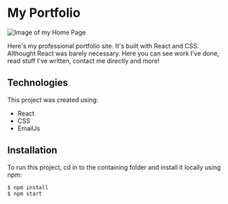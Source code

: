 # My Portfolio

![Image of my Home Page](https://i.imgur.com/jFoH0SZ.png)

Here's my professional portfolio site. It's built with React and CSS. Althought React was barely necessary. Here you can see work I've done, read stuff I've written, contact me directly and more!

## Technologies
This project was created using:
* React
* CSS
* EmailJs

## Installation
To run this project, cd in to the containing folder and install it locally using npm:

```
$ npm install
$ npm start
```

